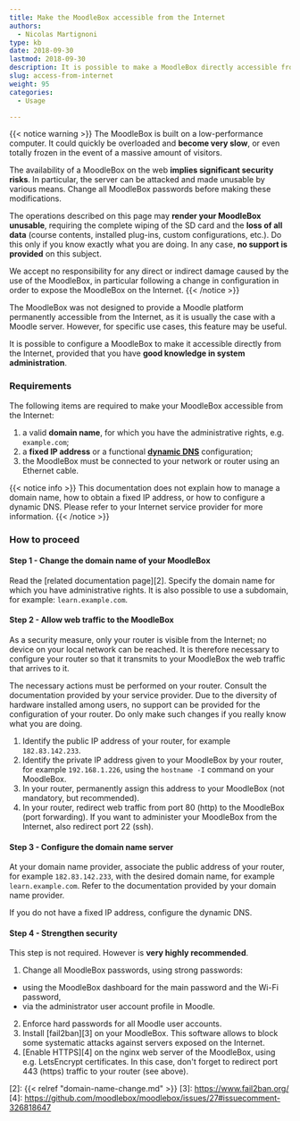 ```yaml
---
title: Make the MoodleBox accessible from the Internet
authors:
  - Nicolas Martignoni
type: kb
date: 2018-09-30
lastmod: 2018-09-30
description: It is possible to make a MoodleBox directly accessible from the Internet. This guide explains how to do this.
slug: access-from-internet
weight: 95
categories:
  - Usage

---
```

{{< notice warning >}}
The MoodleBox is built on a low-performance computer. It could quickly be overloaded and __become very slow__, or even totally frozen in the event of a massive amount of visitors.

The availability of a MoodleBox on the web __implies significant security risks__. In particular, the server can be attacked and made unusable by various means. Change all MoodleBox passwords before making these modifications.

The operations described on this page may __render your MoodleBox unusable__, requiring the complete wiping of the SD card and the __loss of all data__ (course contents, installed plug-ins, custom configurations, etc.). Do this only if you know exactly what you are doing. In any case, __no support is provided__ on this subject.

We accept no responsibility for any direct or indirect damage caused by the use of the MoodleBox, in particular following a change in configuration in order to expose the MoodleBox on the Internet.
{{< /notice >}}

The MoodleBox was not designed to provide a Moodle platform permanently accessible from the Internet, as it is usually the case with a Moodle server. However, for specific use cases, this feature may be useful.

It is possible to configure a MoodleBox to make it accessible directly from the Internet, provided that you have __good knowledge in system administration__.

### Requirements

The following items are required to make your MoodleBox accessible from the Internet:

1. a valid __domain name__, for which you have the administrative rights, e.g. `example.com`;
1. a __fixed IP address__ or a functional __[dynamic DNS][1]__ configuration;
1. the MoodleBox must be connected to your network or router using an Ethernet cable.

{{< notice info >}}
This documentation does not explain how to manage a domain name, how to obtain a fixed IP address, or how to configure a dynamic DNS. Please refer to your Internet service provider for more information.
{{< /notice >}}

### How to proceed

#### Step 1 - Change the domain name of your MoodleBox

Read the [related documentation page][2]. Specify the domain name for which you have administrative rights. It is also possible to use a subdomain, for example: `learn.example.com`.

#### Step 2 - Allow web traffic to the MoodleBox

As a security measure, only your router is visible from the Internet; no device on your local network can be reached. It is therefore necessary to configure your router so that it transmits to your MoodleBox the web traffic that arrives to it.

The necessary actions must be performed on your router. Consult the documentation provided by your service provider. Due to the diversity of hardware installed among users, no support can be provided for the configuration of your router. Do only make such changes if you really know what you are doing.

1. Identify the public IP address of your router, for example `182.83.142.233`.
1. Identify the private IP address given to your MoodleBox by your router, for example `192.168.1.226`, using the `hostname -I` command on your MoodleBox.
1. In your router, permanently assign this address to your MoodleBox (not mandatory, but recommended).
1. In your router, redirect web traffic from port 80 (http) to the MoodleBox (port forwarding). If you want to administer your MoodleBox from the Internet, also redirect port 22 (ssh).

#### Step 3 - Configure the domain name server

At your domain name provider, associate the public address of your router, for example `182.83.142.233`, with the desired domain name, for example `learn.example.com`. Refer to the documentation provided by your domain name provider.

If you do not have a fixed IP address, configure the dynamic DNS.

#### Step 4 - Strengthen security

This step is not required. However is __very highly recommended__.

1. Change all MoodleBox passwords, using strong passwords:
  - using the MoodleBox dashboard for the main password and the Wi-Fi password,
  - via the administrator user account profile in Moodle.
2. Enforce hard passwords for all Moodle user accounts.
3. Install [fail2ban][3] on your MoodleBox. This software allows to block some systematic attacks against servers exposed on the Internet.
4. [Enable HTTPS][4] on the nginx web server of the MoodleBox, using e.g. LetsEncrypt certificates.  In this case, don't forget to redirect port 443 (https) traffic to your router (see above).

 [1]: https://en.wikipedia.org/wiki/Dynamic_DNS
 [2]: {{< relref "domain-name-change.md" >}}
 [3]: https://www.fail2ban.org/
 [4]: https://github.com/moodlebox/moodlebox/issues/27#issuecomment-326818647
